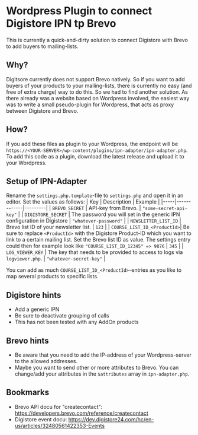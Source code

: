 # Wordpress Plugin to connect Digistore IPN tp Brevo
This is currently a quick-and-dirty solution to connect Digistore with Brevo to add buyers to mailing-lists.

## Why?
Digitsore currently does not support Brevo natively. So if you want to add buyers of your products to your mailing-lists, there is currently no easy (and free of extra charge) way to do this. So we had to find another solution. As there already was a website based on Wordpress involved, the easiest way was to write a small pseudo-plugin for Wordpress, that acts as proxy between Digistore and Brevo.

## How?
If you add these files as plugin to your Wordpress, the endpoint will be `https://<YOUR-SERVER>/wp-content/plugins/ipn-adapter/ipn-adapter.php`.
To add this code as a plugin, download the latest release and upload it to your Wordpress.

## Setup of IPN-Adapter
Rename the `settings.php.template`-file to `settings.php` and open it in an editor. Set the values as follows:
| Key | Description | Example |
|-----|-------------|---------|
| `BREVO_SECRET` | API-key from Brevo. | `"some-secret-api-key"` |
| `DIGISTORE_SECRET` | The password you will set in the generic IPN configuration in Digistore | `"whatever-password"` |
| `NEWSLETTER_LIST_ID` | Brevo list ID of your newsletter list. | `123` |
| `COURSE_LIST_ID_<ProductId>`| Be sure to replace `<ProductId>` with the Digistore Product-ID which you want to link to a certain mailing list. Set the Brevo list ID as value. The settings entry could then for example look like `"COURSE_LIST_ID_12345" => 9876` | `345` |
| `LOG_VIEWER_KEY` | The key that needs to be provided to access to logs via `logviewer.php`. | `"whatever-secret-key"` | 

You can add as much `COURSE_LIST_ID_<ProductId>`-entries as you like to map several products to specific lists.

## Digistore hints
- Add a generic IPN 
- Be sure to deactivate grouping of calls
- This has not been tested with any AddOn products

## Brevo hints
- Be aware that you need to add the IP-address of your Wordpress-server to the allowed addresses.
- Maybe you want to send other or more attributes to Brevo. You can change/add your attributes in the `$attributes` array in `ipn-adapter.php`.

## Bookmarks
- Brevo API docu for "createcontact": https://developers.brevo.com/reference/createcontact
- Digistore event docu: https://dev.digistore24.com/hc/en-us/articles/32480561422353-Events